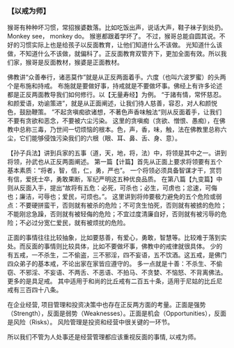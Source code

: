 ### 【以戒为师】
猴哥有种种坏习惯，常招猴婆数落。比如吃饭出声，说话大声，鞋子袜子到处扔。Monkey see， monkey do。
猴崽都跟着学坏了。 不过，猴哥总能自圆其说。不好的习惯实际上也是给孩子以反面教育，让他们知道什么不该做。
光知道什么该做，不知道什么不该做，就偏科了。正反面教育双管齐下，更加全面有效。所以我们家，猴哥是反面教材，猴婆是正面教材。

佛教讲“众善奉行，诸恶莫作”就是从正反两面着手。六度（也叫六波罗蜜）的头两个是布施和持戒。
布施就是要做好事，持戒就是不要做坏事。佛经上有许多论述都是正反两面教导我们如何修行。以【无量寿经】为例。
“于諸有情，常怀慈忍。 和颜爱语，劝谕策进”，就是从正面阐述，让我们待人慈善，容忍，对人和颜悦色，鼓励鞭策。
”不起贪嗔痴欲诸想，不著色声香味触法“则从反面着手，让我们不要有贪欲和恶念，不要被六尘污染。
这里的贪嗔痴（贪欲、憎恨、愚痴），在佛教中总称三毒，乃世间一切烦恼的根本。色，声，香，味，触，法在佛教里总称六尘，它们能够侵蚀污染我们的六根（眼、耳、鼻、舌、身、意）。 

【孙子兵法】讲到兵家的五事（道，天，地，将，法）中，将领是其中之一。讲到将领，孙武也从正反两面阐述。
第一篇【计篇】首先从正面上要求将领要有五个基本素质：“将者，智，信，仁，勇，严也”。 一个将领必须具备智谋才干，赏罚有信，爱抚士卒，勇敢果断，军纪严明这五种优良品质。
在第八篇【九变篇】中则从反面入手，提出“故将有五危：必死，可杀也；必生，可虏也；忿速，可侮也；廉洁，可辱也；爱民，可烦也。”。
这里讲到将帅要极力避免的五个危险或弱点：不要硬拼蛮干，否则就有被杀的危险；不可贪生怕死，否则就有被掳的危险；
不能刚忿急躁，否则就有被轻侮的危险；不宜过度清廉自好，否则就有被污辱的危险；不必过分宽仁爱民，就有被烦扰的危险。

正面的事情往往比较抽象，比如要慈善，有爱心，勇敢，智慧等。比较难于落到实处。而反面的事情则比较具体，比如不要做坏事，佛教中的戒律就很具体。
少的有五戒，一不杀生，二不偷盗，三不邪淫，四不妄语，五不饮酒。这五戒，是佛门四众弟子的基本戒，不论出家在家皆应遵守的。
多一点就是十善：不杀生、不偷窃、不邪淫、不妄语、不两舌、不恶语、不拍马、不贪婪、不恼怒、不背离佛法。更多的是具足戒。
其中适用于和尚的比丘戒有二百五十条，适用于尼姑的比丘尼戒有三百四十八条。

在企业经营, 项目管理和投资决策中也存在正反两方面的考量。正面是强势（Strength），反面是弱势（Weaknesses）。正面是机会（Opportunities），反面是风险（Risks）。
风险管理是投资和经营中很关键的一环节。

所以我们不管为人处事还是经营管理都应该重视反面的事情, 以戒为师。  
